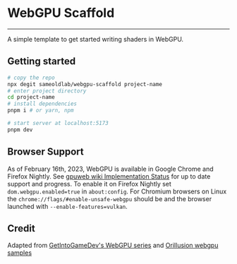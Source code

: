 # WebGPU Scaffold 
---

A simple template to get started writing shaders in WebGPU. 

## Getting started
```sh
# copy the repo
npx degit sameoldlab/webgpu-scaffold project-name
# enter project directory
cd project-name
# install dependencies
pnpm i # or yarn, npm

# start server at localhost:5173
pnpm dev
```


## Browser Support
As of February 16th, 2023, WebGPU is available in Google Chrome and Firefox Nightly. See [gpuweb wiki Implementation Status](https://github.com/gpuweb/gpuweb/wiki/Implementation-Status) for up to date support and progress. To enable it on Firefox Nightly set `dom.webgpu.enabled=true` in `about:config`. For Chromium browsers on Linux the `chrome://flags/#enable-unsafe-webgpu` should be and the browser launched with `--enable-features=vulkan`.


## Credit
Adapted from [GetIntoGameDev's WebGPU series](https://www.youtube.com/playlist?list=PLn3eTxaOtL2Ns3wkxdyS3CiqkJuwQdZzn)
and [Orillusion webgpu samples](https://github.com/Orillusion/orillusion-webgpu-samples?tab=License-1-ov-file)
